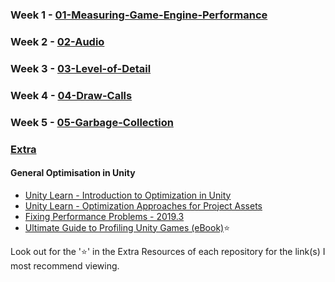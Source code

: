 ### Week 1 - [01-Measuring-Game-Engine-Performance](https://github.com/danmilneusw/01-Measuring-Game-Engine-Performance)
### Week 2 - [02-Audio](https://github.com/danmilneusw/02-Audio)
### Week 3 - [03-Level-of-Detail](https://github.com/danmilneusw/03-Level-of-Detail)
### Week 4 - [04-Draw-Calls](https://github.com/danmilneusw/04-Draw-Calls)
### Week 5 - [05-Garbage-Collection](https://github.com/danmilneusw/05-Garbage-Collection)
### [Extra](https://github.com/danmilneusw/Extra)

#### General Optimisation in Unity
- [Unity Learn - Introduction to Optimization in Unity](https://learn.unity.com/tutorial/introduction-to-optimization-in-unity#)
- [Unity Learn - Optimization Approaches for Project Assets](https://learn.unity.com/tutorial/optimization-approaches-for-project-assets#)
- [Fixing Performance Problems - 2019.3](https://learn.unity.com/tutorial/fixing-performance-problems-2019-3#604584f1edbc2a08f89305c9)
- [Ultimate Guide to Profiling Unity Games (eBook)](https://unity.com/resources/ultimate-guide-to-profiling-unity-games)⭐

Look out for the '⭐' in the Extra Resources of each repository for the link(s) I most recommend viewing.
